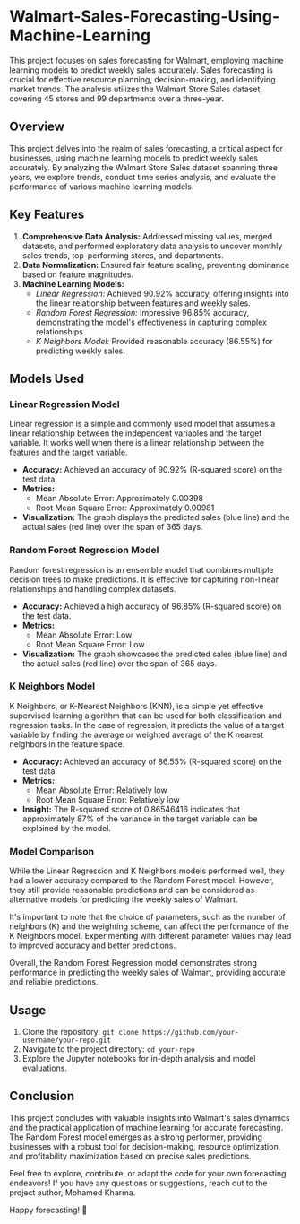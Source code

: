 # Walmart-Sales-Forecasting-Using-Machine-Learning
This project focuses on sales forecasting for Walmart, employing machine learning models to predict weekly sales accurately. Sales forecasting is crucial for effective resource planning, decision-making, and identifying market trends. The analysis utilizes the Walmart Store Sales dataset, covering 45 stores and 99 departments over a three-year.

## Overview
This project delves into the realm of sales forecasting, a critical aspect for businesses, using machine learning models to predict weekly sales accurately. By analyzing the Walmart Store Sales dataset spanning three years, we explore trends, conduct time series analysis, and evaluate the performance of various machine learning models.

## Key Features
1. **Comprehensive Data Analysis:** Addressed missing values, merged datasets, and performed exploratory data analysis to uncover monthly sales trends, top-performing stores, and departments.
2. **Data Normalization:** Ensured fair feature scaling, preventing dominance based on feature magnitudes.
3. **Machine Learning Models:**
   - *Linear Regression:* Achieved 90.92% accuracy, offering insights into the linear relationship between features and weekly sales.
   - *Random Forest Regression:* Impressive 96.85% accuracy, demonstrating the model's effectiveness in capturing complex relationships.
   - *K Neighbors Model:* Provided reasonable accuracy (86.55%) for predicting weekly sales.

## Models Used

### Linear Regression Model
Linear regression is a simple and commonly used model that assumes a linear relationship between the independent variables and the target variable. It works well when there is a linear relationship between the features and the target variable.

- **Accuracy:** Achieved an accuracy of 90.92% (R-squared score) on the test data.
- **Metrics:**
  - Mean Absolute Error: Approximately 0.00398
  - Root Mean Square Error: Approximately 0.00981
- **Visualization:** The graph displays the predicted sales (blue line) and the actual sales (red line) over the span of 365 days.

### Random Forest Regression Model
Random forest regression is an ensemble model that combines multiple decision trees to make predictions. It is effective for capturing non-linear relationships and handling complex datasets.

- **Accuracy:** Achieved a high accuracy of 96.85% (R-squared score) on the test data.
- **Metrics:**
  - Mean Absolute Error: Low
  - Root Mean Square Error: Low
- **Visualization:** The graph showcases the predicted sales (blue line) and the actual sales (red line) over the span of 365 days.

### K Neighbors Model
K Neighbors, or K-Nearest Neighbors (KNN), is a simple yet effective supervised learning algorithm that can be used for both classification and regression tasks. In the case of regression, it predicts the value of a target variable by finding the average or weighted average of the K nearest neighbors in the feature space.

- **Accuracy:** Achieved an accuracy of 86.55% (R-squared score) on the test data.
- **Metrics:**
  - Mean Absolute Error: Relatively low
  - Root Mean Square Error: Relatively low
- **Insight:** The R-squared score of 0.86546416 indicates that approximately 87% of the variance in the target variable can be explained by the model.

### Model Comparison
While the Linear Regression and K Neighbors models performed well, they had a lower accuracy compared to the Random Forest model. However, they still provide reasonable predictions and can be considered as alternative models for predicting the weekly sales of Walmart.

It's important to note that the choice of parameters, such as the number of neighbors (K) and the weighting scheme, can affect the performance of the K Neighbors model. Experimenting with different parameter values may lead to improved accuracy and better predictions.

Overall, the Random Forest Regression model demonstrates strong performance in predicting the weekly sales of Walmart, providing accurate and reliable predictions.

## Usage
1. Clone the repository: `git clone https://github.com/your-username/your-repo.git`
2. Navigate to the project directory: `cd your-repo`
3. Explore the Jupyter notebooks for in-depth analysis and model evaluations.

## Conclusion
This project concludes with valuable insights into Walmart's sales dynamics and the practical application of machine learning for accurate forecasting. The Random Forest model emerges as a strong performer, providing businesses with a robust tool for decision-making, resource optimization, and profitability maximization based on precise sales predictions.

Feel free to explore, contribute, or adapt the code for your own forecasting endeavors! If you have any questions or suggestions, reach out to the project author, Mohamed Kharma.

Happy forecasting! 🚀
